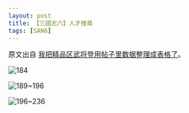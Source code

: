 ```yaml
---
layout: post
title: 【三國志六】人才搜尋
tags: [SAN6]
---
```


原文出自 [我把精品区武将登用帖子里数据整理成表格了](https://tieba.baidu.com/p/1335210950?red_tag=0606965854)。

<!-- more -->

![184](https://i.imgur.com/OpIaSyI.png)

![189~196](https://i.imgur.com/eHpOuos.png)

![196~236](https://i.imgur.com/IXRmiIV.png)